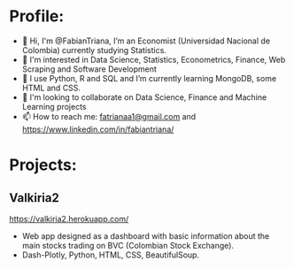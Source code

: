 # Profile:
- 👋 Hi, I'm @FabianTriana, I’m an Economist (Universidad Nacional de Colombia) currently studying Statistics.
- 👀 I'm interested in Data Science, Statistics, Econometrics, Finance, Web Scraping and Software Development
- 🌱 I use Python, R and SQL and I’m currently learning MongoDB, some HTML and CSS.  
- 💞️ I'm looking to collaborate on Data Science, Finance and Machine Learning projects
- 📫 How to reach me: fatrianaa1@gmail.com and https://www.linkedin.com/in/fabiantriana/


# Projects:
## Valkiria2 
https://valkiria2.herokuapp.com/ 
- Web app designed as a dashboard with basic information about the main stocks trading on BVC (Colombian Stock Exchange).
- Dash-Plotly, Python, HTML, CSS, BeautifulSoup. 

<!---
FabianTriana/FabianTriana is a ✨ special ✨ repository because its `README.md` (this file) appears on your GitHub profile.
You can click the Preview link to take a look at your changes.
--->
